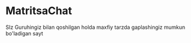 # MatritsaChat
SIz Guruhingiz bilan qoshilgan holda maxfiy tarzda gaplashingiz mumkun bo'ladigan sayt
